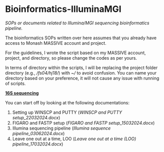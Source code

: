 # Bioinformatics-IlluminaMGI
_SOPs or documents related to Illumina/MGI sequencing bioinformatics pipeline._

The bioinformatics SOPs written over here assumes that you already have access to Monash MASSIVE account and project.

For the guidelines, I wrote the script based on my MASSIVE account, project, and directory, so please change the codes as per yours.

In terms of directory within the scripts, I will be replacing the project folder directory (e.g., _/fs04/hj18/_) with _~/_ to avoid confusion. You can name your directory based on your preference, it will not cause any issue with running of scripts.

<ins>**16S sequencing**</ins>

You can start off by looking at the following documentations:
1) Setting up WINSCP and PUTTY (_WINSCP and PUTTY setup_22032024.docx_)
2) FIGARO and FASTP setup (_FIGARO and FASTP setup_15032024.docx_)
3) Illumina sequencing pipeline (_Illumina sequence pipeline_03062024.docx_)
4) Leave one out at a time, LOO (_Leave one out at a time (LOO) pipeline_17032024.docx_)

